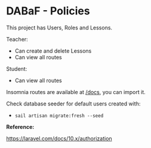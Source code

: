 # DABaF - Policies

This project has Users, Roles and Lessons.

Teacher:
- Can create and delete Lessons
- Can view all routes

Student:
- Can view all routes

Insomnia routes are available at [/docs](/docs), you can import it.

Check database seeder for default users created with:
- `sail artisan migrate:fresh --seed`

**Reference:**

https://laravel.com/docs/10.x/authorization 